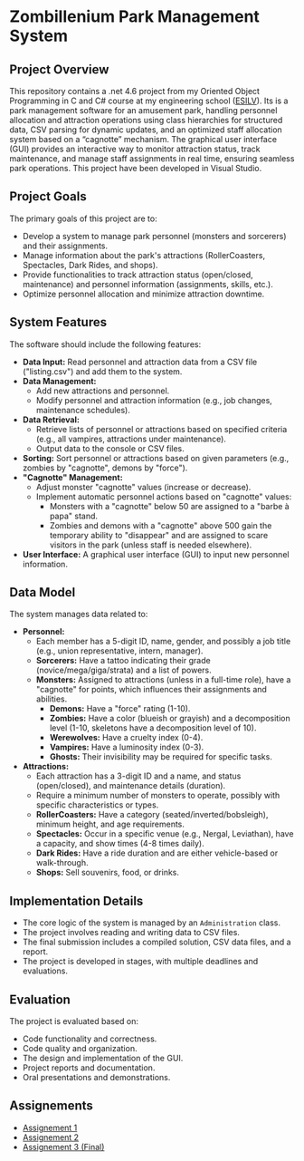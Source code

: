 #   Zombillenium Park Management System

##   Project Overview

This repository contains a .net 4.6 project from my Oriented Object Programming in C and C# course at my engineering school ([ESILV](https://www.esilv.fr)). 
Its is a park management software for an amusement park, handling personnel allocation and attraction operations using class hierarchies for structured data, CSV parsing for dynamic updates, and an optimized staff allocation system based on a “cagnotte” mechanism. 
The graphical user interface (GUI) provides an interactive way to monitor attraction status, track maintenance, and manage staff assignments in real time, ensuring seamless park operations.
This project have been developed in Visual Studio.

##   Project Goals

The primary goals of this project are to:

* Develop a system to manage park personnel (monsters and sorcerers) and their assignments.
* Manage information about the park's attractions (RollerCoasters, Spectacles, Dark Rides, and shops).
* Provide functionalities to track attraction status (open/closed, maintenance) and personnel information (assignments, skills, etc.).
* Optimize personnel allocation and minimize attraction downtime.

##   System Features

The software should include the following features:

* **Data Input:** Read personnel and attraction data from a CSV file ("listing.csv") and add them to the system.
* **Data Management:**
    * Add new attractions and personnel.
    * Modify personnel and attraction information (e.g., job changes, maintenance schedules).
* **Data Retrieval:**
    * Retrieve lists of personnel or attractions based on specified criteria (e.g., all vampires, attractions under maintenance).
    * Output data to the console or CSV files.
* **Sorting:** Sort personnel or attractions based on given parameters (e.g., zombies by "cagnotte", demons by "force").
* **"Cagnotte" Management:**
    * Adjust monster "cagnotte" values (increase or decrease).
    * Implement automatic personnel actions based on "cagnotte" values:
        * Monsters with a "cagnotte" below 50 are assigned to a "barbe à papa" stand.
        * Zombies and demons with a "cagnotte" above 500 gain the temporary ability to "disappear" and are assigned to scare visitors in the park (unless staff is needed elsewhere).
* **User Interface:** A graphical user interface (GUI) to input new personnel information.

##   Data Model

The system manages data related to:

* **Personnel:**
    * Each member has a 5-digit ID, name, gender, and possibly a job title (e.g., union representative, intern, manager).
    * **Sorcerers:** Have a tattoo indicating their grade (novice/mega/giga/strata) and a list of powers.
    * **Monsters:** Assigned to attractions (unless in a full-time role), have a "cagnotte" for points, which influences their assignments and abilities.
        * **Demons:** Have a "force" rating (1-10).
        * **Zombies:** Have a color (blueish or grayish) and a decomposition level (1-10, skeletons have a decomposition level of 10).
        * **Werewolves:** Have a cruelty index (0-4).
        * **Vampires:** Have a luminosity index (0-3).
        * **Ghosts:** Their invisibility may be required for specific tasks.
* **Attractions:**
    * Each attraction has a 3-digit ID and a name, and status (open/closed), and maintenance details (duration).
    * Require a minimum number of monsters to operate, possibly with specific characteristics or types.
    * **RollerCoasters:** Have a category (seated/inverted/bobsleigh), minimum height, and age requirements.
    * **Spectacles:** Occur in a specific venue (e.g., Nergal, Leviathan), have a capacity, and show times (4-8 times daily).
    * **Dark Rides:** Have a ride duration and are either vehicle-based or walk-through.
    * **Shops:** Sell souvenirs, food, or drinks.

##   Implementation Details

* The core logic of the system is managed by an `Administration` class.
* The project involves reading and writing data to CSV files.
* The final submission includes a compiled solution, CSV data files, and a report.
* The project is developed in stages, with multiple deadlines and evaluations.

##   Evaluation

The project is evaluated based on:

* Code functionality and correctness.
* Code quality and organization.
* The design and implementation of the GUI.
* Project reports and documentation.
* Oral presentations and demonstrations.

##   Assignements

* [Assignement 1](https://github.com/Hugo-Perr/2017-2018-ESILV_Management_Software_in_C/blob/master/Assignements/Assignement%20N1/Rendu_PFR1_rapport.pdf)
* [Assignement 2](https://github.com/Hugo-Perr/2017-2018-ESILV_Management_Software_in_C/blob/master/Assignements/Assignement%20N2/Rendu_PFR2_rapport.pdf)
* [Assignement 3 (Final)](https://github.com/Hugo-Perr/2017-2018-ESILV_Management_Software_in_C/blob/master/Assignements/Assignement%20N3/Rendu_PFR3_rapport.pdf)